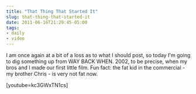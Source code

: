 ```yaml
---
title: "That Thing That Started It"
slug: that-thing-that-started-it
date: 2011-06-16T21:29:45-05:00
tags:
- daily
- video
---
```

I am once again at a bit of a loss as to what I should post, so today I'm going to dig something up from WAY BACK WHEN. 2002, to be precise, when my bros and I made our first little film. Fun fact: the fat kid in the commercial - my brother Chris - is very not fat now.

[youtube=kc3GWxTN1cs]
